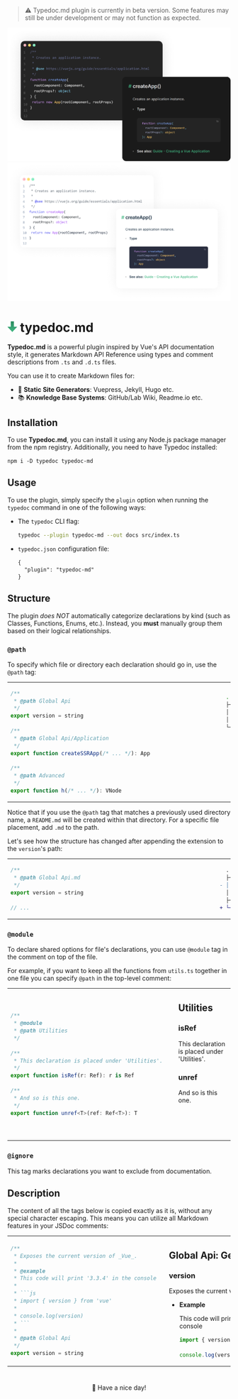 > ⚠️
> Typedoc.md plugin is currently in beta version. Some features may still be under development or may not function as expected.

<img src="preview-dark.png#gh-dark-mode-only"/>
<img src="preview-light.png#gh-light-mode-only"/>

<h1>
  <img src="down.svg" height="24"/>
  typedoc.md
</h1>

**Typedoc.md** is a powerful plugin inspired by Vue's API documentation style, it generates Markdown API Reference using types and comment descriptions from `.ts` and `.d.ts` files.

You can use it to create Markdown files for:
- 🔧 **Static Site Generators**: Vuepress, Jekyll, Hugo etc.
- 📚 **Knowledge Base Systems**: GitHub/Lab Wiki, Readme.io etc.

## Installation

To use **Typedoc.md**, you can install it using any Node.js package manager from the npm registry. Additionally, you need to have Typedoc installed:

```
npm i -D typedoc typedoc-md
```

## Usage

To use the plugin, simply specify the `plugin` option when running the `typedoc` command in one of the following ways:

- The `typedoc` CLI flag:

  ```sh
  typedoc --plugin typedoc-md --out docs src/index.ts
  ```

- `typedoc.json` configuration file:

  ```jsonc
  {
    "plugin": "typedoc-md"
  }
  ```

## Structure

The plugin _does NOT_ automatically categorize declarations by kind (such as Classes, Functions, Enums, etc.). Instead, you **must** manually group them based on their logical relationships.

### `@path`

To specify which file or directory each declaration should go in, use the `@path` tag:

<table>
<tr>
<td>
  
```ts
/**                                                               
 * @path Global Api
 */
export version = string

/**
 * @path Global Api/Application
 */
export function createSSRApp(/* ... */): App

/**
 * @path Advanced
 */
export function h(/* ... */): VNode
```

</td>
<td>

```bash
.
├── Global Api/
│   ├── README.md     
│   └── Application.md
└── Advanced.md       










```

</td>
</tr>
</table>

Notice that if you use the `@path` tag that matches a previously used directory name, a `README.md` will be created within that directory. For a specific file placement, add `.md` to the path.

Let's see how the structure has changed after appending the extension to the `version`'s path:

<table>
<tr>
<td>
  
```ts
/**                                                             
 * @path Global Api.md
 */
export version = string

// ...
```

</td>
<td>

```diff
  .
  ├── Global Api/
- │   ├── README.md     
  │   └── Application.md
  ├── Advanced.md       
+ └── Global Api.md    

```

</td>
</tr>
</table>

### `@module`

To declare shared options for file's declarations, you can use `@module` tag in the comment on top of the file. 

For example, if you want to keep all the functions from `utils.ts` together in one file you can specify `@path` in the top-level comment:

<table>
<tr>
<td>

```ts
/**
 * @module
 * @path Utilities
 */

/**
 * This declaration is placed under 'Utilities'.   
 */
export function isRef(r: Ref): r is Ref

/**
 * And so is this one.
 */
export function unref<T>(ref: Ref<T>): T
```

</td>
<td>

## Utilities

### isRef

This declaration is placed under 'Utilities'.  

### unref

And so is this one.

<br><br><br>

</td>
</tr>
</table>

### `@ignore`

This tag marks declarations you want to exclude from documentation.

## Description

The content of all the tags below is copied exactly as it is, without any special character escaping. This means you can utilize all Markdown features in your JSDoc comments:

<table>
<tr>
<td>
  
```ts
/**
 * Exposes the current version of _Vue_.
 *
 * @example
 * This code will print '3.3.4' in the console  
 *
 * ```js
 * import { version } from 'vue'
 *
 * console.log(version)
 * ```
 *
 * @path Global Api
 */
export version = string
```

</td>
<td>

## Global Api: General

### version

Exposes the current version of _Vue_.

- **Example**

  This code will print '3.3.4' in the console

  ```js
  import { version } from 'vue'       

  console.log(version)
  ```

</td>
</tr>
</table>

<h1></h1>

<p align="center">
🌸 Have a nice day!
</p>
